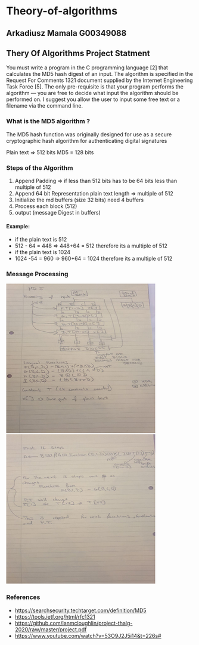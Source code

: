 # Theory-of-algorithms

## Arkadiusz Mamala  G00349088

## Thery Of Algorithms Project Statment
You must write a program in the C programming language [2] that calculates
the MD5 hash digest of an input. The algorithm is specified in the Request
For Comments 1321 document supplied by the Internet Engineering Task
Force [5]. The only pre-requisite is that your program performs the algorithm
— you are free to decide what input the algorithm should be performed on.
I suggest you allow the user to input some free text or a filename via the
command line.

### What is the MD5 algorithm ?
The MD5 hash function was originally designed for use as a 
secure cryptographic hash algorithm for authenticating digital signatures

Plain text => 512 bits
MD5 = 128 bits

### Steps of the Algorithm
1. Append Padding => if less than 512 bits has to be 64 bits less than multiple of 512
2. Append 64 bit Representation 
    plain text length => multiple of 512 
3. Initialize the md buffers (size 32 bits) need 4 buffers 
4. Process each block (512)
5. output (message Digest in buffers)


#### Example:
+ if the plain text is 512
+ 512 - 64 = 448
=> 448+64 = 512 therefore its a multiple of 512
+ if the plain text is 1024
+ 1024 -54 = 960
=> 960+64 = 1024 therefore its a multiple of 512

### Message Processing
<img src="https://github.com/ArekMamala/Theory-of-algorithms/blob/master/Md5/ProccessingOfInputPart1.jpg" data-canonical-src="https://github.com/ArekMamala/Theory-of-algorithms/blob/master/Md5/ProccessingOfInputPart1.jpg" width="400" height="400" />

<img src="https://github.com/ArekMamala/Theory-of-algorithms/blob/master/Md5/ProccessingOfInputPart2.jpg" data-canonical-src="https://github.com/ArekMamala/Theory-of-algorithms/blob/master/Md5/ProccessingOfInputPart2.jpg" width="400" height="400" />


### References
+ https://searchsecurity.techtarget.com/definition/MD5
+ https://tools.ietf.org/html/rfc1321
+ https://github.com/ianmcloughlin/project-thalg-2020/raw/master/project.pdf
+ https://www.youtube.com/watch?v=53O9J2J5i14&t=226s#



